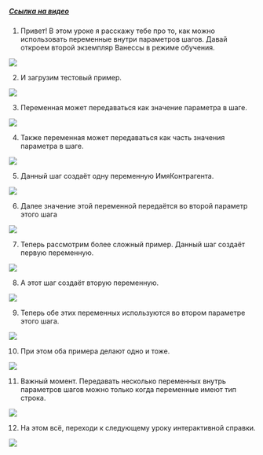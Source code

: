 ﻿##### [Ссылка на видео](https://youtu.be/IWDOtjJGNk0)

001. Привет! В этом уроке я расскажу тебе про то, как можно использовать переменные внутри параметров шагов. Давай откроем второй экземпляр Ванессы в режиме обучения.

![](https://vanessa-files.do.bit-erp.ru/Doc/1.2.040.1/MD/Глава06/images/000_ИспользованиеПеременныхВнутриПараметровШагов.png)

002. И загрузим тестовый пример.

![](https://vanessa-files.do.bit-erp.ru/Doc/1.2.040.1/MD/Глава06/images/003_ИспользованиеПеременныхВнутриПараметровШагов.png)

003. Переменная может передаваться как значение параметра в шаге.

![](https://vanessa-files.do.bit-erp.ru/Doc/1.2.040.1/MD/Глава06/images/004_ИспользованиеПеременныхВнутриПараметровШагов.png)

004. Также переменная может передаваться как часть значения параметра в шаге.

![](https://vanessa-files.do.bit-erp.ru/Doc/1.2.040.1/MD/Глава06/images/005_ИспользованиеПеременныхВнутриПараметровШагов.png)

005. Данный шаг создаёт одну переменную ИмяКонтрагента.

![](https://vanessa-files.do.bit-erp.ru/Doc/1.2.040.1/MD/Глава06/images/008_ИспользованиеПеременныхВнутриПараметровШагов.png)

006. Далее значение этой переменной передаётся во второй параметр этого шага

![](https://vanessa-files.do.bit-erp.ru/Doc/1.2.040.1/MD/Глава06/images/013_ИспользованиеПеременныхВнутриПараметровШагов.png)

007. Теперь рассмотрим более сложный пример. Данный шаг создаёт первую переменную.

![](https://vanessa-files.do.bit-erp.ru/Doc/1.2.040.1/MD/Глава06/images/018_ИспользованиеПеременныхВнутриПараметровШагов.png)

008. А этот шаг создаёт вторую переменную.

![](https://vanessa-files.do.bit-erp.ru/Doc/1.2.040.1/MD/Глава06/images/023_ИспользованиеПеременныхВнутриПараметровШагов.png)

009. Теперь обе этих переменных используются во втором параметре этого шага.

![](https://vanessa-files.do.bit-erp.ru/Doc/1.2.040.1/MD/Глава06/images/028_ИспользованиеПеременныхВнутриПараметровШагов.png)

010. При этом оба примера делают одно и тоже.

![](https://vanessa-files.do.bit-erp.ru/Doc/1.2.040.1/MD/Глава06/images/031_ИспользованиеПеременныхВнутриПараметровШагов.png)

011. Важный момент. Передавать несколько переменных внутрь параметров шагов можно только когда переменные имеют тип строка.

![](https://vanessa-files.do.bit-erp.ru/Doc/1.2.040.1/MD/Глава06/images/032_ИспользованиеПеременныхВнутриПараметровШагов.png)

012. На этом всё, переходи к следующему уроку интерактивной справки.

![](https://vanessa-files.do.bit-erp.ru/Doc/1.2.040.1/MD/Глава06/images/033_ИспользованиеПеременныхВнутриПараметровШагов.png)

